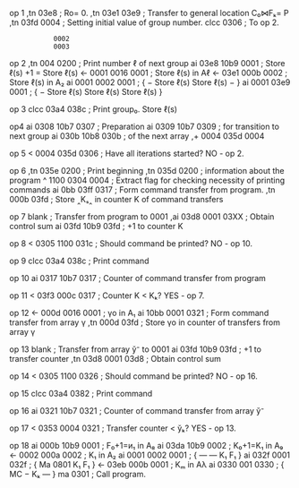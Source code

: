 op 1
,tn  03e8                          ; Ro= 0.
,tn  03e1 03e9                     ; Transfer to general location C₀⋈Fₖ= P
,tn  03fd 0004                     ; Setting initial value of group number.
clcc 0306                          ; To op 2.

               0002
               0003
op 2
,tn  004 0200                      ; Print number ℓ of next group
ai   03e8 10b9 0001                ; Store ℓ(s) +1 = Store ℓ(s)
<-   0001 0016 0001                ; Store ℓ(s) in Aℓ
<-   03e1 000b 0002                ; Store ℓ(s) in A₂
ai   0001 0002 0001                ; { − Store ℓ(s) Store ℓ(s) − }
ai   0001 03e9 0001                ; { − Store ℓ(s) Store ℓ(s) Store ℓ(s) }

op 3
clcc 03a4 038c               ; Print group₀. Store ℓ(s)

op4
ai   0308 10b7 0307          ; Preparation
ai   0309 10b7 0309          ; for transition to next group
ai   030b 10b8 030b          ; of the next array
,+   0004 035d 0004

op 5
<    0004 035d 0306          ; Have all iterations started? NO - op 2.

op 6
,tn  035e 0200                     ; Print beginning
,tn  035d 0200                     ; information about the program
^ 	 1100 0304 0004                ; Extract flag for checking necessity of printing commands
ai 	 0bb 03ff 0317                 ; Form command transfer from program.
,tn  000b 03fd                     ; Store ‸Kₛ‸ in counter K of command transfers

op 7
blank                              ; Transfer from program to 0001
,ai  03d8 0001 03XX                ; Obtain control sum
ai 	 03fd 10b9 03fd                ; +1 to counter K

op 8
< 	 0305 1100 031c                ; Should command be printed? NO - op 10.

op 9
clcc 03a4 038c                     ; Print command

op 10
ai 	 0317 10b7 0317                 ; Counter of command transfer from program

op 11
< 	 03f3 000c 0317                 ; Counter K < Kₖ?  YES - op 7.

op 12
<- 	 000d 0016 0001                 ; γo in A₁
ai 	 10bb 0001 0321                 ; Form command transfer from array γ
,tn  000d 03fd                      ; Store γo in counter of transfers from array γ

op 13
blank                              ; Transfer from array ў⁻ to 0001
ai   03fd 10b9 03fd                ; +1 to transfer counter
,tn  03d8 0001 03d8                ; Obtain control sum

op 14
< 	 0305 1100 0326                ; Should command be printed? NO - op 16.

op 15
clcc 03a4 0382                     ; Print command

op 16
ai   0321 10b7 0321                ; Counter of command transfer from array ў⁻

op 17
<    0353 0004 0321                ; Transfer counter < ўₖ?  YES - op 13.

op 18
ai   000b 10b9 0001                ; F₀+1=и₁ in A₈
ai   03da 10b9 0002                ; K₀+1=K₁ in A₉
<-   0002 000a 0002                ; K₁ in A₂
ai   0001 0002 0001                ; { — — K₁ F₁ }
ai   032f 0001 032f                ; { Ma 0801 K₁ F₁ }
<-   03eb 000b 0001                ; Kₘ in Aλ
ai   0330 001 0330                 ; { MC − Kₖ — }
ma   0301                          ; Call program.
